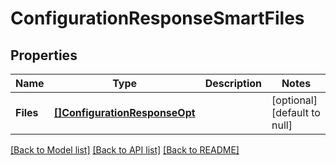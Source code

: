 # ConfigurationResponseSmartFiles

## Properties
Name | Type | Description | Notes
------------ | ------------- | ------------- | -------------
**Files** | [**[]ConfigurationResponseOpt**](Configuration_Response_opt.md) |  | [optional] [default to null]

[[Back to Model list]](../README.md#documentation-for-models) [[Back to API list]](../README.md#documentation-for-api-endpoints) [[Back to README]](../README.md)

